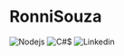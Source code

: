 # RonniSouza


![Nodejs](https://img.shields.io/badge/Node.js-339933?style=for-the-badge&logo=nodedotjs&logoColor=white)
![C#$$$$$](https://img.shields.io/badge/C%23-239120?style=for-the-badge&logo=c-sharp&logoColor=white)
![Linkedin](https://img.shields.io/badge/LinkedIn-0077B5?style=for-the-badge&logo=linkedin&logoColor=white)
